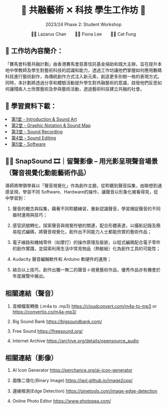 
<h1 align="center">🎵 共融藝術 ✕ 科技 學生工作坊 🎵</h1>
<p align="center"> 2023/24 Phase 2: Student Workshop </p>
<p align="center">👨‍🏫 Lazarus Chan&emsp;&emsp;👩‍🏫 Fiona Lee&emsp;&emsp;🧑‍🏫 Cat Fung</p>


## 🎨 工作坊內容簡介：
「賽馬會科藝共融計劃」由香港賽馬會慈善信託基金捐助和城大主辦，旨在提升本地中學教師及學生對藝術科技的認識和能力，透過工作坊讓他們掌握如何應用數碼科技進行藝術創作，為傳統創作方式注入新元素，創造更多別樹一格的表現方式。同時，本計劃將透過分享和體驗活動提升學生對共融藝術的意識，啟發他們反思如何讓殘疾人士欣賞藝術及參與藝術活動，透過藝術科技建立共融的社會。


## 📖 學習資料下載：


<li>
   <a href="https://github.com/JC-Project-IDEA/2023-24-Phase-2-Student-Workshop/blob/main/JCIDEA-202324-Phase2-Lesson1.pdf"> 第1堂 - Introduction & Sound Art </a>
</li>
<li>
   <a href="https://github.com/JC-Project-IDEA/2023-24-Phase-2-Student-Workshop/blob/main/JCIDEA-202324-Phase2-Lesson2.pdf"> 第2堂 - Graphic Notation & Sound Map </a>
</li>
<li>
   <a href="https://github.com/JC-Project-IDEA/2023-24-Phase-2-Student-Workshop/blob/main/JCIDEA-202324-Phase2-Lesson3.pdf"> 第3堂 - Sound Recording </a>
</li>
<li>
   <a href="https://github.com/JC-Project-IDEA/2023-24-Phase-2-Student-Workshop/blob/main/JCIDEA-202324-Phase2-Lesson4.pdf"> 第4堂 - Sound Editing </a>
</li>
<li>
   <a href="https://github.com/JC-Project-IDEA/2023-24-Phase-2-Student-Workshop/blob/main/JCIDEA-202324-Phase2-Lesson5.pdf"> 第5堂 - Software </a>
</li>


<!--
<li>
   <a href="https://github.com/JC-Project-IDEA/2023-24-Phase-2-Student-Workshop/blob/main/JCIDEA-202324-Phase2-Lesson6.pdf"> 第6堂 - Hardware & Programming </a>
</li>
<li>
   <a href="https://github.com/JC-Project-IDEA/2023-24-Phase-2-Student-Workshop/blob/main/JCIDEA-202324-Phase2-Lesson7.pdf"> 第7堂 - Debugging </a>
</li>

<li>
   <a href="https://github.com/JC-Project-IDEA/2023-24-PHASE-2-Teacher-Workshop/blob/main/SnapSound-Hardware Assembling Instructions.pdf"> SnapSound 組裝步驟 </a>
</li>
<li>
   <a href="https://github.com/JC-Project-IDEA/2023-24-PHASE-2-Teacher-Workshop/blob/main/JC-Project-IDEA-phase-2/JC-Project-IDEA-phase-2.ino"> SnapSound 編碼： </a>
</li>

```sh
#include "SerialMP3Player.h"// 使用MP3板的編碼庫library

#include <CapacitiveSensor.h>// 使用可感應導電物料的CAP SENSE編碼庫library

#define TX 10 //to MP3 board RX //定義ARDUINO TX到MP3 RX引腳連接
#define RX 11  //to MP3 board TX //定義ARDUINO RX到MP3 TX引腳連接

SerialMP3Player mp3(RX, TX);// 定義起動MP3相關的TX， RX

CapacitiveSensor sensor = CapacitiveSensor(3, 4);
//定義CAP SENSE導電感應引腳連接，兩者使用ARDUINO的DIGITAL引腳，並配合電阻達到感應運作 
//前者為SEND PIN,後者為RECIEVE PIN要連接到紙上


//設定：有電源起動時執行一次的程序
void setup() {
  Serial.begin(9600);     // 起動serial介面
  mp3.begin(9600);        // 開始MP3板的連接
  delay(500);             // 等待起動
  mp3.sendCommand(CMD_SEL_DEV, 0, 2);   //選取 sd-card
  delay(500);             // 等待起動
  mp3.setVol(50);// 設定音量
}


//迴圈: 處理器不停執行的程序
void loop() {

  long measurement =  sensor.capacitiveSensor(10);//讀取SENSOR的數值


  Serial.print(measurement);//SERIAL PRINT SENSOR的數值以方便MAPPING
  Serial.println("\t");

  if (measurement >= 100){//決定觸發起動歌曲的條件(值)
    mp3.play(1);     //歌曲於SD CARD內的次序
  }
  delay(50);//迴圈再執行的中間位
}
```

-->

## 👂🏻 SnapSound 🎞｜留聲影像 – 用光影呈現聲音場景（聲音視覺化動能藝術作品）


導師將帶領學員以「聲音視覺化」作為創作主題，從聆聽到聲音採集，由聯想到通感呈現，學習不同 Software、Hardware的操作，讓聲音以形象化被看得見，從中學習到： 


1.	聲音的概念與採集，藉著不同聆聽練習，重新認識聲音，學習捕捉聲音的不同器材運用與技巧；


2.	感官訊號轉化，探索聲音與視覺符號的關連，配合形體表達，以攝影記錄及簡易程式編碼，將聲音視覺化，創作出不同能力人士都能欣賞的藝術作品；


3.	電子線路和機械零件（如摩打）的操作原理及裝嵌，以程式編碼配合電子零件的創作實踐，並探索利用生活中常見物品（熱敏紙）化為創作工具的可能性；


4.	Audacity 聲音編輯軟件和 Arduino 軟硬件的運用；

  
5.	結合以上技巧，創作出獨一無二的聲音＋視覺藝術作品，優秀作品亦有機會於年度展覽中展出。


## 相關連結（聲音）
1. 音頻檔案轉換 (.m4a to .mp3) https://cloudconvert.com/m4a-to-mp3 or https://convertio.co/m4a-mp3/

2. Big Sound Bank https://bigsoundbank.com/

3. Free Sound https://freesound.org/

4. Internet Archive https://archive.org/details/opensource_audio


## 相關連結（影像）
1. AI Icon Generator https://perchance.org/ai-icon-generator

2. 圖像二值化(Binary Image) https://javl.github.io/image2cpp/

3. 邊緣檢測(Edge Detection) https://pinetools.com/image-edge-detection

4. Online Photo Editor https://www.photopea.com/


